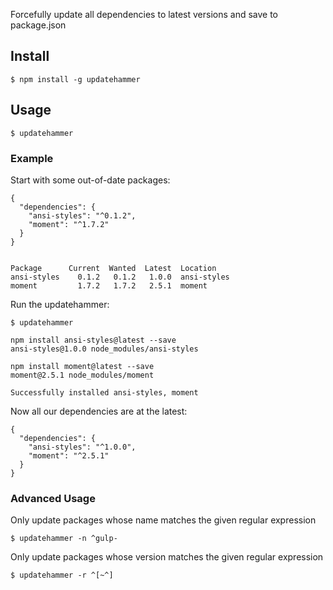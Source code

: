 Forcefully update all dependencies to latest versions and save to package.json

## Install

	$ npm install -g updatehammer

## Usage

	$ updatehammer

### Example

Start with some out-of-date packages:

	{
	  "dependencies": {
	    "ansi-styles": "^0.1.2",
	    "moment": "^1.7.2"
	  }
	}


	Package      Current  Wanted  Latest  Location
	ansi-styles    0.1.2   0.1.2   1.0.0  ansi-styles
	moment         1.7.2   1.7.2   2.5.1  moment

Run the updatehammer:

	$ updatehammer

	npm install ansi-styles@latest --save
	ansi-styles@1.0.0 node_modules/ansi-styles

	npm install moment@latest --save
	moment@2.5.1 node_modules/moment

	Successfully installed ansi-styles, moment

Now all our dependencies are at the latest:

	{
	  "dependencies": {
	    "ansi-styles": "^1.0.0",
	    "moment": "^2.5.1"
	  }
	}

### Advanced Usage

Only update packages whose name matches the given regular expression

	$ updatehammer -n ^gulp-

Only update packages whose version matches the given regular expression

	$ updatehammer -r ^[~^]

